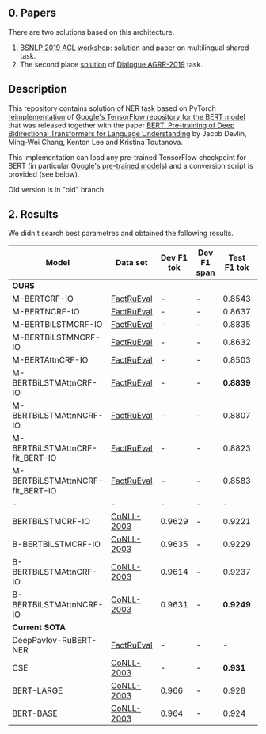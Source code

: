 ## 0. Papers
There are two solutions based on this architecture.
1. [BSNLP 2019 ACL workshop](http://bsnlp.cs.helsinki.fi/shared_task.html): [solution](https://github.com/king-menin/slavic-ner) and [paper](https://arxiv.org/abs/1906.09978) on multilingual shared task.
2. The second place [solution](https://github.com/king-menin/AGRR-2019) of [Dialogue AGRR-2019](https://github.com/dialogue-evaluation/AGRR-2019) task.

## Description
This repository contains solution of NER task based on PyTorch [reimplementation](https://github.com/huggingface/pytorch-pretrained-BERT) of [Google's TensorFlow repository for the BERT model](https://github.com/google-research/bert) that was released together with the paper [BERT: Pre-training of Deep Bidirectional Transformers for Language Understanding](https://arxiv.org/abs/1810.04805) by Jacob Devlin, Ming-Wei Chang, Kenton Lee and Kristina Toutanova.

This implementation can load any pre-trained TensorFlow checkpoint for BERT (in particular [Google's pre-trained models](https://github.com/google-research/bert)) and a conversion script is provided (see below).

Old version is in "old" branch.

## 2. Results
We didn't search best parametres and obtained the following results.

| Model | Data set | Dev F1 tok | Dev F1 span | Test F1 tok | Test F1 span
|-|-|-|-|-|-|
|**OURS**||||||
| M-BERTCRF-IO | [FactRuEval](https://github.com/dialogue-evaluation/factRuEval-2016) | - | - | 0.8543 | 0.8409
| M-BERTNCRF-IO | [FactRuEval](https://github.com/dialogue-evaluation/factRuEval-2016) | - | - | 0.8637 | 0.8516
| M-BERTBiLSTMCRF-IO | [FactRuEval](https://github.com/dialogue-evaluation/factRuEval-2016) | - | - | 0.8835 | **0.8718**
| M-BERTBiLSTMNCRF-IO | [FactRuEval](https://github.com/dialogue-evaluation/factRuEval-2016) | - | - | 0.8632 | 0.8510
| M-BERTAttnCRF-IO | [FactRuEval](https://github.com/dialogue-evaluation/factRuEval-2016) | - | - | 0.8503 | 0.8346
| M-BERTBiLSTMAttnCRF-IO | [FactRuEval](https://github.com/dialogue-evaluation/factRuEval-2016) | - | - | **0.8839** | 0.8716
| M-BERTBiLSTMAttnNCRF-IO | [FactRuEval](https://github.com/dialogue-evaluation/factRuEval-2016) | - | - | 0.8807 | 0.8680
| M-BERTBiLSTMAttnCRF-fit_BERT-IO | [FactRuEval](https://github.com/dialogue-evaluation/factRuEval-2016) | - | - |  0.8823 | 0.8709
| M-BERTBiLSTMAttnNCRF-fit_BERT-IO | [FactRuEval](https://github.com/dialogue-evaluation/factRuEval-2016) | - | - |  0.8583 | 0.8456
|-|-|-|-|-|-|
| BERTBiLSTMCRF-IO | [CoNLL-2003](https://github.com/synalp/NER/tree/master/corpus/CoNLL-2003) | 0.9629 | - | 0.9221 | -
| B-BERTBiLSTMCRF-IO | [CoNLL-2003](https://github.com/synalp/NER/tree/master/corpus/CoNLL-2003) | 0.9635 | - | 0.9229 | -
| B-BERTBiLSTMAttnCRF-IO | [CoNLL-2003](https://github.com/synalp/NER/tree/master/corpus/CoNLL-2003) | 0.9614 | - | 0.9237 | -
| B-BERTBiLSTMAttnNCRF-IO | [CoNLL-2003](https://github.com/synalp/NER/tree/master/corpus/CoNLL-2003) | 0.9631 | - | **0.9249** | -
|**Current SOTA**||||||
| DeepPavlov-RuBERT-NER | [FactRuEval](https://github.com/dialogue-evaluation/factRuEval-2016) | - | - | - | **0.8266**
| CSE | [CoNLL-2003](https://github.com/synalp/NER/tree/master/corpus/CoNLL-2003) | - | - | **0.931** | -
| BERT-LARGE | [CoNLL-2003](https://github.com/synalp/NER/tree/master/corpus/CoNLL-2003) | 0.966 | - | 0.928 | -
| BERT-BASE | [CoNLL-2003](https://github.com/synalp/NER/tree/master/corpus/CoNLL-2003) | 0.964 | - | 0.924 | -
